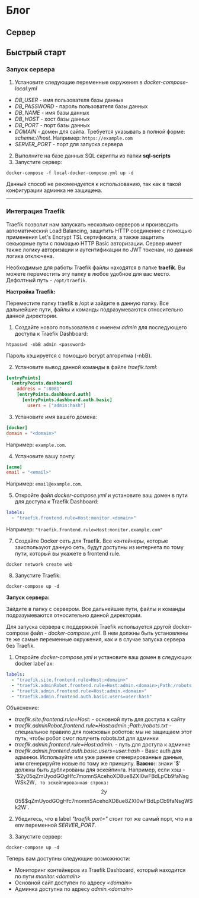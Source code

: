 # Блог

## Сервер

## Быстрый старт

### Запуск сервера
1) Установите следующие переменные окружения в *docker-compose-local.yml*

- *DB_USER* - имя пользователя базы данных
- *DB_PASSWORD* - пароль пользователя базы данных
- *DB_NAME* - имя базы данных
- *DB_HOST* - хост базы данных
- *DB_PORT* - порт базы данных
- *DOMAIN* - домен для сайта. Требуется указывать в полной форме: *scheme://host*. Например: `https://example.com`
- *SERVER_PORT* - порт для запуска сервера
 
2) Выполните на базе данных SQL скрипты из папки **sql-scripts**
3) Запустите сервер:
```
docker-compose -f local-docker-compose.yml up -d
```

Данный способ не рекомендуется к использованию, так как в такой конфигурации админка не защищена.

---

### Интеграция Traefik

Traefik позволит нам запускать несколько серверов и производить автоматический Load Balancing, защитить HTTP соединение с помощью применения Let's Encrypt TSL сертификата, а также защитить секьюрные пути с помощью HTTP Basic авторизации. Сервер имеет также логику авторизации и аутентификации по JWT токенам, но данная логика отключена.

Необходимые для работы Traefik файлы находятся в папке **traefik**. Вы можете переместить эту папку в любое удобное для вас место. Дефолтный путь - `/opt/traefik`.

**Настройка Traefik:**

Переместите папку traefik в /opt и зайдите в данную папку. Все дальнейшие пути, файлы и команды подразумеваются относительно данной директории.

1) Создайте нового пользователя с именем *admin* для последующего доступа к Traefik Dashboard:
```
htpasswd -nbB admin <password>
```

Пароль хэшируется с помощью bcrypt алгоритма (-nbB).

2) Установите вывод данной команды в файле *traefik.toml*:
```toml
[entryPoints]
  [entryPoints.dashboard]
    address = ":8081"
    [entryPoints.dashboard.auth]
      [entryPoints.dashboard.auth.basic]
        users = ["admin:hash"]
```

3) Установите имя вашего домена:
```toml
[docker]
domain = "<domain>"
```

Например: `example.com`.

4) Установите вашу почту:
```toml
[acme]
email = "<email>"
```

Например: `email@example.com`.

5) Откройте файл *docker-compose.yml* и установите ваш домен в пути для доступа к Traefik Dashboard:
```yaml
labels: 
  - "traefik.frontend.rule=Host:monitor.<domain>"
```

Например: `"traefik.frontend.rule=Host:monitor.example.com"`

7) Создайте Docker сеть для Traefik. Все контейнеры, которые заиспользуют данную сеть, будут доступны из интернета по тому пути, который 
вы укажете в frontend rule.
```
docker network create web
```

8) Запустите Traefik:
```
docker-compose up -d
```

**Запуск сервера:**

Зайдите в папку с сервером. Все дальнейшие пути, файлы и команды подразумеваются относительно данной директории.

Для запуска сервера с поддержкой Traefik используется другой docker-compose файл - *docker-compose.yml*. В нем должны быть установлены те же самые переменные окружения, как и в случае запуска сервера без Traefik.

1) Откройте *docker-compose.yml* и установите ваш домен в следующих docker label'ах:
```yaml
labels:
  - "traefik.site.frontend.rule=Host:<domain>"
  - "traefik.adminRobot.frontend.rule=Host:admin.<domain>;Path:/robots.txt"
  - "traefik.admin.frontend.rule=Host:admin.<domain>"
  - "traefik.admin.frontend.auth.basic.users=user:hash"
```

Объяснение:
* *traefik.site.frontend.rule=Host:<domain>* - основной путь для доступа к сайту
* *traefik.adminRobot.frontend.rule=Host:admin.<domain>;Path:/robots.txt* - специальное правило для поисковых роботов: мы не защищаем этот путь, чтобы робот смог получить robots.txt для админки
* *traefik.admin.frontend.rule=Host:admin.<domain>* - путь для доступа к админке
* *traefik.admin.frontend.auth.basic.users=user:hash* - Basic auth для админки. Используйте или уже раннее сгенерированные данные, или сгенерируйте новые по тому же принципу. **Важно:**: знаки '$' должны быть дублированы для эскейпинга. Например, если хэш - `$2y$05$qZmUyodGOgHfc7momnSAcehoXD8ue8ZXI0wFBdLpCb9faNsgWSk2W`, то эскейпированная строка: `$$2y$$05$$qZmUyodGOgHfc7momnSAcehoXD8ue8ZXI0wFBdLpCb9faNsgWSk2W`.

2) Убедитесь, что в label *"traefik.port="* стоит тот же самый порт, что и в env переменной *SERVER_PORT*.

3) Запустите сервер:
```
docker-compose up -d
```

Теперь вам доступны следующие возможности:
* Мониторинг контейнеров из Traefik Dashboard, который находится по пути *monitor.\<domain>*
* Основной сайт доступен по адресу *\<domain>*
* Админка доступна по адресу *admin.\<domain>*